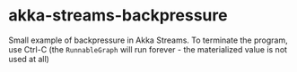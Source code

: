 # akka-streams-backpressure
Small example of backpressure in Akka Streams.  To terminate the program, use Ctrl-C (the `RunnableGraph` will run forever - the materialized value is not used at all)
